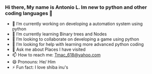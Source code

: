 ### Hi there, My name is Antonio L. Im new to python and other coding languages 👋

- 🔭 I’m currently working on developing a automation system using python
- 🌱 I’m currently learning Binary trees and Nodes
- 👯 I’m looking to collaborate on developing a game using python
- 🤔 I’m looking for help with learning more advanced python coding 
- 💬 Ask me about Places I have visited 
- 📫 How to reach me: Tmac_618@yahoo.com
- 😄 Pronouns: He/ Him
- ⚡ Fun fact: I love shiba inu's

